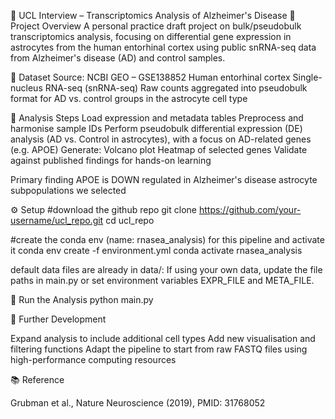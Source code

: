 🧠 UCL Interview – Transcriptomics Analysis of Alzheimer's Disease
🧪 Project Overview
A personal practice draft project on bulk/pseudobulk transcriptomics analysis, focusing on differential gene expression in astrocytes from the human entorhinal cortex using public snRNA-seq data from Alzheimer's disease (AD) and control samples.

📂 Dataset
Source: NCBI GEO – GSE138852
Human entorhinal cortex
Single-nucleus RNA-seq (snRNA-seq)
Raw counts aggregated into pseudobulk format for AD vs. control groups in the astrocyte cell type

🧬 Analysis Steps
Load expression and metadata tables
Preprocess and harmonise sample IDs
Perform pseudobulk differential expression (DE) analysis (AD vs. Control in astrocytes), with a focus on AD-related genes (e.g. APOE)
Generate:
Volcano plot
Heatmap of selected genes
Validate against published findings for hands-on learning

Primary finding
APOE is DOWN regulated in Alzheimer's disease astrocyte subpopulations we selected

⚙️ Setup
#download the github repo
git clone https://github.com/your-username/ucl_repo.git
cd ucl_repo

#create the conda env (name: rnasea_analysis) for this pipeline and activate it
conda env create -f environment.yml
conda activate rnasea_analysis

default data files are already in data/:
If using your own data, update the file paths in main.py or set environment variables EXPR_FILE and META_FILE.

🚀 Run the Analysis
python main.py

🔧 Further Development

Expand analysis to include additional cell types
Add new visualisation and filtering functions
Adapt the pipeline to start from raw FASTQ files using high-performance computing resources

📚 Reference

Grubman et al., Nature Neuroscience (2019), PMID: 31768052
